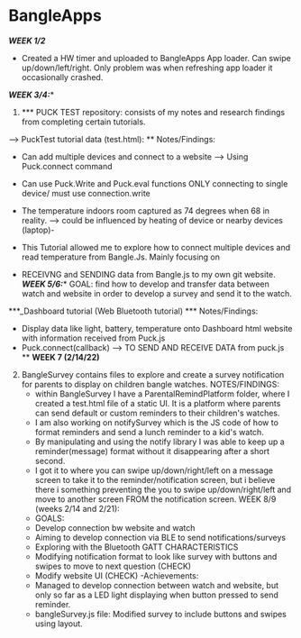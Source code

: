 # BangleApps
***WEEK 1/2***
- Created a HW timer and uploaded to BangleApps App loader. Can swipe up/down/left/right. Only problem was when refreshing app loader it occasionally crashed.

***WEEK 3/4:****
1) *** PUCK TEST repository: consists of my notes and research findings from completing certain tutorials.

--> PuckTest tutorial data (test.html):
**
Notes/Findings:
- Can add multiple devices and connect to a website --> Using Puck.connect command
- Can use Puck.Write and Puck.eval functions ONLY connecting to single device/ must use connection.write
- The temperature indoors room captured as 74 degrees when 68 in reality.
     --> could be influenced by heating of device or nearby devices (laptop)-


- This Tutorial allowed me to explore how to connect multiple devices and read temperature from Bangle.Js. Mainly focusing on
- RECEIVNG and SENDING data from Bangle.js to my own git website.
***WEEK 5/6:****
GOAL: find how to develop and transfer data between watch and website in order to develop a survey and send it to the watch.

***_Dashboard tutorial (Web Bluetooth tutorial) ***
 Notes/Findings: 
- Display data like light, battery, temperature onto Dashboard html website with information received from Puck.js
- Puck.connect(callback) --> TO SEND AND RECEIVE DATA from puck.js
**
****WEEK 7 (2/14/22)****
2) BangleSurvey contains files to explore and create a survey notification for parents to display on children bangle watches.
NOTES/FINDINGS:
   - within BangleSurvey I have a ParentalRemindPlatform folder, where I created a test.html file of a static UI. It is a platform where parents can send default or custom reminders to their children's watches. 
   - I am also working on notifySurvey which is the JS code of how to format reminders and send a lunch reminder to a kid's watch.
   - By manipulating and using the notify library I was able to keep up a reminder(message) format without it disappearing after a short second. 
   - I got it to where you can swipe up/down/right/left on a message screen to take it to the reminder/notification screen, but i believe there i something preventing the you to swipe up/down/right/left and move to another screen FROM the notification screen.
WEEK 8/9 (weeks 2/14 and 2/21):
   - GOALS:
    - Develop connection bw website and watch 
    - Aiming to develop connection via BLE to send notifications/surveys
    - Exploring with the Bluetooth GATT CHARACTERISTICS
    - Modifying notification format to look like survey with buttons and swipes to move to next question (CHECK)
    - Modify website UI (CHECK)
   -Achievements:
    - Managed to develop connection between watch and website, but only so far as a LED light displaying when button pressed to send reminder.
    - bangleSurvey.js file: Modified survey to include buttons and swipes using layout.
    
